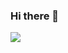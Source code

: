 ### Hi there 👋

<a href="[https://www.instagram.com/](https://www.instagram.com/yuunssii/)"><img src="https://img.shields.io/badge/Instagram-E4405F?style=flat-square&logo=Instagram&logoColor=white"/></a>

